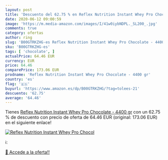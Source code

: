 ```yaml
---
layout: post
title: 'Descuento del 62.75 % en Reflex Nutrition Instant Whey Pro Chocol'
date: 2020-06-12 09:00:59
image: 'https://m.media-amazon.com/images/I/41w0iybNDPL._SL200_.jpg'
comments: true
category: ofertas
author: ring
slug: 'B00GTRKZHG-es Reflex Nutrition Instant Whey Pro Chocolate - 4400 gr'
sku: 'B00GTRKZHG-es'
tags: [ 'chocolate', ]
actualPrice: 64.46 EUR
currency: EUR
price: 64.46
comparePrice: 173.06 EUR
prodname: 'Reflex Nutrition Instant Whey Pro Chocolate - 4400 gr'
country: 'es'
flag: '🇪🇸'
buyurl: 'https://www.amazon.es/dp/B00GTRKZHG/?tag=tolees-21'
descuento: '62.75'
average: '64.46'
---
```


Tienes [Reflex Nutrition Instant Whey Pro Chocolate - 4400 gr](https://www.amazon.es/dp/B00GTRKZHG/?tag=tolees-21) con un 62.75 % de descuento con precio de oferta de 64.46 EUR (original: 173.06 EUR) en el siguiente enlace!

[![Reflex Nutrition Instant Whey Pro Chocol](https://m.media-amazon.com/images/I/41w0iybNDPL._SL200_.jpg)](https://www.amazon.es/dp/B00GTRKZHG/?tag=tolees-21)

ℹ️:


[🛒 Accede a la oferta!!](https://www.amazon.es/dp/B00GTRKZHG/?tag=tolees-21)
